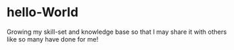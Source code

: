 # hello-World
Growing my skill-set and knowledge base so that I may share it with others like so many have done for me!
